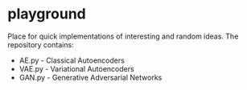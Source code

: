 # playground
Place for quick implementations of interesting and random ideas.
The repository contains:

* AE.py - Classical Autoencoders
* VAE.py - Variational Autoencoders
* GAN.py - Generative Adversarial Networks

